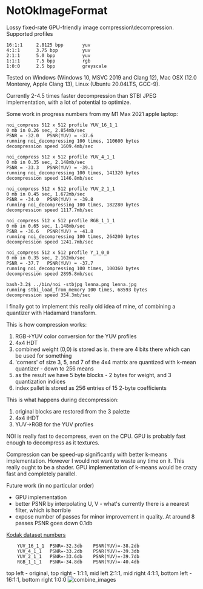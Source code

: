 # NotOkImageFormat
Lossy fixed-rate GPU-friendly image compression\decompression.
Supported profiles

    16:1:1     2.8125 bpp       yuv
    4:1:1      3.75 bpp         yuv
    2:1:1      5.0 bpp          yuv
    1:1:1      7.5 bpp          rgb
    1:0:0      2.5 bpp          greyscale

Tested on Windows (Windows 10, MSVC 2019 and Clang 12), Mac OSX (12.0 Monterey, Apple Clang 13),
Linux (Ubuntu 20.04LTS, GCC-9).

Currently 2-4.5 times faster decompression than STBI JPEG implementation, with a lot of potential to optimize.

Some work in progress numbers from my M1 Max 2021 apple laptop:

    noi_compress 512 x 512 profile YUV_16_1_1
    0 mb in 0.26 sec, 2.854mb/sec
    PSNR = -32.0   PSNR(YUV) = -37.6
    running noi_decompressing 100 times, 110600 bytes
    decompression speed 1609.4mb/sec

    noi_compress 512 x 512 profile YUV_4_1_1
    0 mb in 0.35 sec, 2.148mb/sec
    PSNR = -33.3   PSNR(YUV) = -39.1
    running noi_decompressing 100 times, 141320 bytes
    decompression speed 1146.8mb/sec

    noi_compress 512 x 512 profile YUV_2_1_1
    0 mb in 0.45 sec, 1.672mb/sec
    PSNR = -34.0   PSNR(YUV) = -39.8
    running noi_decompressing 100 times, 182280 bytes
    decompression speed 1117.7mb/sec

    noi_compress 512 x 512 profile RGB_1_1_1
    0 mb in 0.65 sec, 1.148mb/sec
    PSNR = -36.6   PSNR(YUV) = -41.8
    running noi_decompressing 100 times, 264200 bytes
    decompression speed 1241.7mb/sec

    noi_compress 512 x 512 profile Y_1_0_0
    0 mb in 0.35 sec, 2.162mb/sec
    PSNR = -37.7   PSNR(YUV) = -37.7
    running noi_decompressing 100 times, 100360 bytes
    decompression speed 2895.8mb/sec

    bash-3.2$ ../bin/noi -stbjpg lenna.png lenna.jpg
    running stbi_load_from_memory 100 times, 68593 bytes
    decompression speed 354.3mb/sec

I finally got to implement this really old idea of mine, of combining a quantizer with Hadamard transform.

This is how compression works:

1. RGB->YUV color conversion for the YUV profiles
2. 4x4 HDT
3. combined weight (0,0) is stored as is. there are 4 bits there which can be used for something
4. 'corners' of size 3, 5, and 7 of the 4x4 matrix are quantized with k-mean quantizer - down to 256 means
5. as the result we have 5 byte blocks - 2 bytes for weight, and 3 quantization indices
6. index pallet is stored as 256 entries of 15 2-byte coefficients

This is what happens during decompression:

1. original blocks are restored from the 3 palette
2. 4x4 iHDT
3. YUV->RGB for the YUV profiles

NOI is really fast to decompress, even on the CPU. GPU is probably fast enough to decompress as it textures.

Compression can be speed-up significantly with better k-means implementation. However I would not want to waste any time on it. This really ought to be a shader. GPU implementation of k-means would be crazy fast and completely parallel.

Future work (in no particular order)

* GPU implementation
* better PSNR by interpolating U, V - what's currently there is a nearest filter, which is horrible
* expose number of passes for minor improvement in quality. At around 8 passes PSNR goes down 0.1db

[Kodak dataset numbers](https://docs.google.com/spreadsheets/d/e/2PACX-1vROIuXdb9BQB0Gem7Pn0q9Y4heimPg6y8xvhhnJ1Cgaqr1qaJ4LmQsBXUk4pBaG7HcME4SPS2JNNUb2/pubhtml?gid=1381620930&single=true)

        YUV_16_1_1  PSNR=-32.3db	PSNR(YUV)=-38.2db
        YUV_4_1_1   PSNR=-33.2db	PSNR(YUV)=-39.3db
        YUV_2_1_1   PSNR=-33.6db	PSNR(YUV)=-39.7db
        RGB_1_1_1   PSNR=-34.8db    PSNR(YUV)=-40.4db

top left - original, top right - 1:1:1, mid left 2:1:1, mid right 4:1:1, bottom left - 16:1:1, bottom right 1:0:0
![combine_images](https://user-images.githubusercontent.com/272689/144731527-4fc04c56-bed0-4f91-828e-4960c294b430.png)

